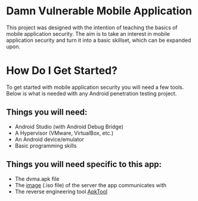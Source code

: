 # Damn Vulnerable Mobile Application
This project was designed with the intention of teaching the basics of mobile application security. The aim is to take an interest in mobile application security and 
turn it into a basic skillset, which can be expanded upon.

# How Do I Get Started?
To get started with mobile application security you will need a few tools. Below is what is needed with any Android penetration testing project.  

## Things you will need:
* Android Studio (with Android Debug Bridge)
* A Hypervisor (VMware, VirtualBox, etc.)
* An Android device/emulator
* Basic programming skills

## Things you will need specific to this app:
* The dvma.apk file
* The [image] (.iso file) of the server the app communicates with
* The reverse engineering tool [ApkTool]

[ApkTool]: https://ibotpeaches.github.io/Apktool/
[image]: https://drive.google.com/file/d/1Nve1vf4GZLqoLauzNVkdBu50YUIGTvxI/view?usp=sharing


